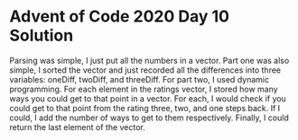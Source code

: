 # Advent of Code 2020 Day 10 Solution
Parsing was simple, I just put all the numbers in a vector. Part one was also simple, I sorted the vector and just recorded all the differences into three variables: oneDiff, twoDiff, and threeDiff. For part two, I used dynamic programming. For each element in the ratings vector, I stored how many ways you could get to that point in a vector. For each, I would check if you could get to that point from the rating three, two, and one steps back. If I could, I add the number of ways to get to them respectively. Finally, I could return the last element of the vector.  